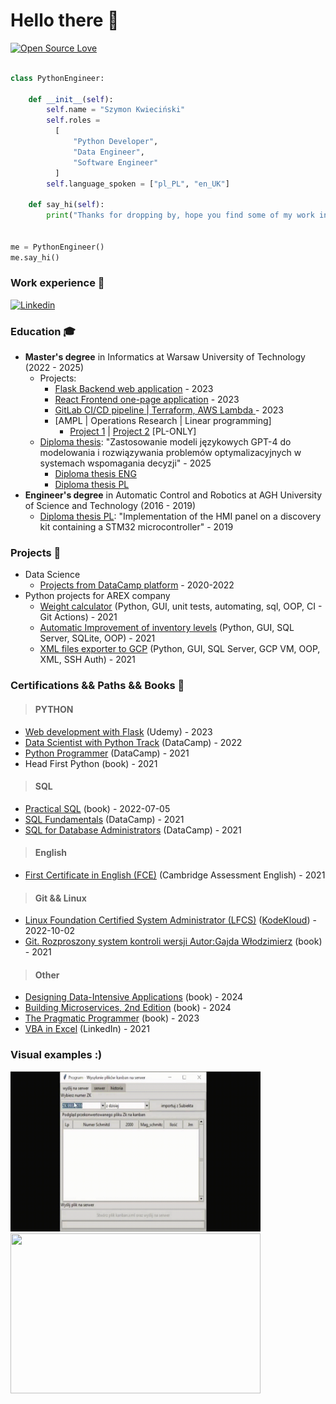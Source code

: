 # Hello there 👋

[![Open Source Love](https://badges.frapsoft.com/os/v1/open-source.svg?v=102)](https://github.com/ellerbrock/open-source-badge/)

```python

class PythonEngineer:

    def __init__(self):
        self.name = "Szymon Kwieciński"
        self.roles =
          [
              "Python Developer",
              "Data Engineer",
              "Software Engineer"
          ]
        self.language_spoken = ["pl_PL", "en_UK"]

    def say_hi(self):
        print("Thanks for dropping by, hope you find some of my work interesting.")


me = PythonEngineer()
me.say_hi()
```

### Work experience 👔

[![Linkedin](https://img.shields.io/badge/LinkedIn-0077B5?style=for-the-badge&logo=linkedin&logoColor=white)](https://www.linkedin.com/in/szymon-kwieci%C5%84ski-22b126181/)



### Education 🎓
- **Master's degree** in Informatics at Warsaw University of Technology (2022 - 2025)
  - Projects:
    - [Flask Backend web application](https://github.com/SzymonKwiecinski/pw_zai_project_1/tree/main) - 2023
    - [React Frontend one-page application](https://github.com/SzymonKwiecinski/pw_zai_project_2) - 2023
    - [GitLab CI/CD pipeline | Terraform, AWS Lambda ](https://gitlab.com/SzymonKwiecinski/gitlab-runner-tutorial/-/blob/main/README.md?ref_type=heads) - 2023
    - [AMPL | Operations Research | Linear programming]  
      - [Project 1](resources/Projekt%20numer%201%20Szymon%20Kwiecinski.ipynb) | [Project 2](resources/Projekt%20numer%202%20Szymon%20Kwiecinski.ipynb)   [PL-ONLY]
  - [Diploma thesis](https://drive.google.com/file/d/1qn9P9S-ZwDkEOT3bVCE3WNiRZ4u4u_EY/view?usp=sharing): "Zastosowanie modeli językowych GPT-4 do modelowania i rozwiązywania problemów optymalizacyjnych w systemach wspomagania decyzji" - 2025
    - [Diploma thesis ENG](https://drive.google.com/file/d/1ix0BjeLo4KJzZRJyT4MasYWsmID4l9-M/view?usp=sharing)
    - [Diploma thesis PL](https://drive.google.com/file/d/1qn9P9S-ZwDkEOT3bVCE3WNiRZ4u4u_EY/view?usp=sharing)
- **Engineer's degree** in Automatic Control and Robotics at AGH University of Science and Technology (2016 - 2019)
  - [Diploma thesis PL](https://github.com/SzymonKwiecinski/Implementation-of-the-HMI-panel-on-a-discovery-kit-containing-a-STM32-microcontroller.git): "Implementation of the HMI panel on a discovery kit containing a STM32 microcontroller" - 2019



### Projects 🐾
* Data Science
  * [Projects from DataCamp platform](https://github.com/SzymonKwiecinski/DataCamp-projects) - 2020-2022
* Python projects for AREX company 
  * [Weight calculator](https://github.com/SzymonKwiecinski/Weight_calculator) (Python, GUI, unit tests, automating, sql, OOP, CI - Git Actions) - 2021
  * [Automatic Improvement of inventory levels](https://github.com/SzymonKwiecinski/Application-for-the-automatic-improvement-of-inventory-levels) (Python, GUI, SQL Server, SQLite, OOP) - 2021
  * [XML files exporter to GCP](https://github.com/SzymonKwiecinski/KANBAN_3-Exporter_xml_file) (Python, GUI, SQL Server, GCP VM, OOP, XML, SSH Auth) - 2021



### Certifications && Paths && Books 📜
>#### PYTHON
* [Web development with Flask](https://drive.google.com/file/d/15NO01pZBKpml5BcAQjgb_wGCE8ox-gRg/view?usp=sharing) (Udemy) - 2023
* [Data Scientist with Python Track](https://drive.google.com/file/d/10HJOlbVyDMhfggqfDFbM0I_We_QAXW3q/view?usp=sharing) (DataCamp) - 2022
* [Python Programmer](https://drive.google.com/file/d/1pUdDoXXm29tmWXHjlw2gBn_JXn9qD-uD/view?usp=sharing) (DataCamp) - 2021
* Head First Python (book) - 2021
>#### SQL
* [Practical SQL](https://www.practicalsql.com/) (book) - 2022-07-05
* [SQL Fundamentals](https://drive.google.com/file/d/1mEHsU6r55jVQ7DTy9-cJw1yC8RxSbJkY/view?usp=sharing) (DataCamp) - 2021
* [SQL for Database Administrators](https://drive.google.com/file/d/1ZC7J_i3E-IlmhJdLRooaTWlPCZXuEQ1E/view?usp=sharing) (DataCamp) - 2021
>#### English
* [First Certificate in English (FCE)](https://drive.google.com/file/d/1z4bJJn82WaT5bRSoHHGlwwrR78JEoyqz/view?usp=sharing) (Cambridge Assessment English) - 2021
>#### Git && Linux
* [Linux Foundation Certified System Administrator (LFCS)](https://drive.google.com/file/d/1kfxBZ49QVTPOy_3LhpnaiRGOj9X_jk34/view?usp=sharing) ([KodeKloud](https://kodekloud.com/)) - 2022-10-02
* [Git. Rozproszony system kontroli wersji Autor:Gajda Włodzimierz](https://lubimyczytac.pl/ksiazka/173249/git-rozproszony-system-kontroli-wersji) (book) - 2021
>#### Other
* [Designing Data-Intensive Applications](https://www.amazon.com/Designing-Data-Intensive-Applications-Reliable-Maintainable/dp/1449373321) (book) - 2024
* [Building Microservices, 2nd Edition](https://samnewman.io/books/building_microservices_2nd_edition/) (book) - 2024  
* [The Pragmatic Programmer](https://pragprog.com/titles/tpp20/the-pragmatic-programmer-20th-anniversary-edition/) (book) - 2023
* [VBA in Excel](https://drive.google.com/file/d/15jlhFydi9OGU_vjA1Q7dO8-Mlujy_oUL/view?usp=sharing) (LinkedIn) - 2021

### Visual examples :)
<a href="https://github.com/SzymonKwiecinski/KANBAN_3-Exporter_xml_file"><img src="https://github.com/SzymonKwiecinski/SzymonKwiecinski/blob/main/resources/gif_kanban.gif" width="400" height="256" ></a><a href="https://github.com/SzymonKwiecinski/Implementation-of-the-HMI-panel-on-a-discovery-kit-containing-a-STM32-microcontroller"><img src="https://github.com/SzymonKwiecinski/SzymonKwiecinski/blob/main/resources/inzynierka.gif" width="400" height="256" ></a>

<!--  height="40" -->



